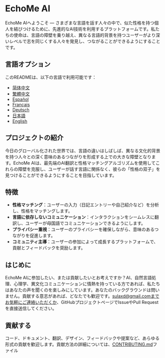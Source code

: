 # EchoMe AI

EchoMe AIへようこそ — さまざまな言語を話す人々の中で、似た性格を持つ個人を結びつけるために、先進的なAI技術を利用するプラットフォームです。私たちの使命は、言語の障壁を乗り越え、異なる言語的背景を持つユーザーがより深いレベルで志を同じくする人々を発見し、つながることができるようにすることです。

## 言語オプション

このREADMEは、以下の言語で利用可能です：

- [简体中文](README_ZH-CN.md)
- [繁體中文](README_ZH-TW.md)
- [Español](README_ES.md)
- [Français](README_FR.md)
- [Deutsch](README_DE.md)
- [日本語](README_JA.md)
- [English](README.md)

## プロジェクトの紹介

今日のグローバル化された世界では、言語の違いはしばしば、異なる文化的背景を持つ人々との深く意味のあるつながりを形成する上での大きな障壁となります。EchoMe AIは、最先端のAI翻訳と性格マッチングアルゴリズムを使用してこれらの障壁を克服し、ユーザーが話す言語に関係なく、彼らの「性格の双子」を見つけることができるようにすることを目指しています。

## 特徴

- **性格マッチング**：ユーザーの入力（日記エントリーや自己紹介など）を分析し、性格をマッチングします。
- **言語に依存しないコミュニケーション**：インタラクションをシームレスに翻訳し、ユーザーが母国語でコミュニケーションできるようにします。
- **プライバシー重視**：ユーザーのプライバシーを確保しながら、意味のあるつながりを促進します。
- **コミュニティ主導**：ユーザーの参加によって成長するプラットフォームで、貢献とフィードバックを奨励します。

## はじめに

EchoMe AIに参加したい、または貢献したいとお考えですか？AI、自然言語処理、心理学、異文化コミュニケーションに情熱を持っている方であれば、私たちはあなたの声を聞くのを楽しみにしています。あなたのバックグラウンドは問いません。貢献する意志があれば、どなたでも歓迎です。sulaxd@gmail.comまでお気軽にご連絡いただくか、GitHubプロジェクトページでIssueやPull Requestを直接送信してください。

## 貢献する

コード、ドキュメント、翻訳、デザイン、フィードバックや提案など、あらゆる形式の貢献を歓迎します。貢献方法の詳細については、[CONTRIBUTING.md](CONTRIBUTING.md)ファイル
